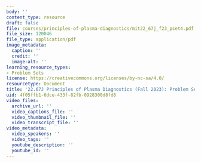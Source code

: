 ```yaml
---
body: ''
content_type: resource
draft: false
file: courses/principles-of-plasma-diagnostics/mit22_67j_f23_pset4.pdf
file_size: 120046
file_type: application/pdf
image_metadata:
  caption: ''
  credit: ''
  image-alt: ''
learning_resource_types:
- Problem Sets
license: https://creativecommons.org/licenses/by-nc-sa/4.0/
resourcetype: Document
title: '22.67J Principles of Plasma Diagnostics (Fall 2023): Problem Set 4'
uid: 4f05ffb1-6dce-433f-82fb-0928300d8fd8
video_files:
  archive_url: ''
  video_captions_file: ''
  video_thumbnail_file: ''
  video_transcript_file: ''
video_metadata:
  video_speakers: ''
  video_tags: ''
  youtube_description: ''
  youtube_id: ''
---
```

